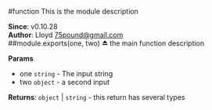 
<a name="module_function"></a>
#function
This is the module description

**Since**: v0.10.28  
**Author**: Lloyd <75pound@gmail.com>  
<a name="module_function"></a>
##module.exports(one, two) ⏏
the main function description

**Params**

- one `string` - The input string
- two `object` - a second input

**Returns**: `object` | `string` - this return has several types  
